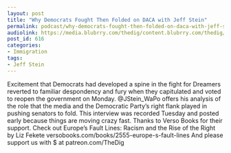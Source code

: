 ```yaml
---
layout: post
title: "Why Democrats Fought Then Folded on DACA with Jeff Stein"
permalink: podcast/why-democrats-fought-then-folded-on-daca-with-jeff-stein
audiolink: https://media.blubrry.com/thedig/content.blubrry.com/thedig/The_Dig_-_EP_84_-_Stein.mp3
post_id: 616
categories: 
- Immigration
tags: 
- Jeff Stein
---
```


Excitement that Democrats had developed a spine in the fight for Dreamers reverted to familiar despondency and fury when they capitulated and voted to reopen the government on Monday. @JStein_WaPo offers his analysis of the role that the media and the Democratic Party’s right flank played in pushing senators to fold. This interview was recorded Tuesday and posted early because things are moving crazy fast. Thanks to Verso Books for their support. Check out Europe’s Fault Lines: Racism and the Rise of the Right by Liz Fekete versobooks.com/books/2555-europe-s-fault-lines And please support us with $ at patreon.com/TheDig